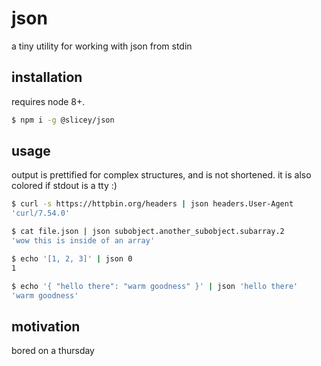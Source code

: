 # json

a tiny utility for working with json from stdin

## installation

requires node 8+.

```sh
$ npm i -g @slicey/json
```

## usage

output is prettified for complex structures, and is not shortened. it is also
colored if stdout is a tty :)

```sh
$ curl -s https://httpbin.org/headers | json headers.User-Agent
'curl/7.54.0'

$ cat file.json | json subobject.another_subobject.subarray.2
'wow this is inside of an array'

$ echo '[1, 2, 3]' | json 0
1

$ echo '{ "hello there": "warm goodness" }' | json 'hello there'
'warm goodness'
```

## motivation

bored on a thursday

